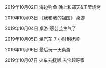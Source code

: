 2019年10月02日
海边钓鱼
晚上和郑天&王莹烧烤

2019年10月03日
《我和我的祖国》
桌游

2019年10月04日
桌游
惹芸芸生气了

2019年10月05日
坐汽车 7 小时到抚顺

2019年10月06日
最后玩一天桌游

2019年10月07日
火车去抚顺
去宝超哥家

